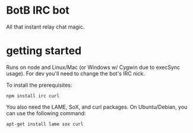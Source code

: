 # BotB IRC bot
All that instant relay chat magic.

# getting started
Runs on node and Linux/Mac (or Windows w/ Cygwin due to execSync usage). For dev you'll need to change the bot's IRC nick.

To install the prerequisites:

``npm install irc curl``

You also need the LAME, SoX, and curl packages. On Ubuntu/Debian, you can use the following command:

``apt-get install lame sox curl``

